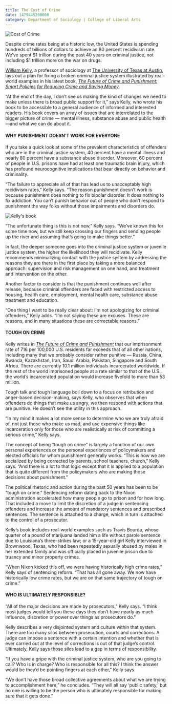 ```yaml
--- 
title: The Cost of Crime
date: 1479445200000
category: Department of Sociology | College of Liberal Arts
---
```


![Cost of Crime](http://research.utexas.edu/showcase/assets/js/fileman/Uploads/CostofCrime_Main.jpg)

Despite crime rates being at a historic low, the United States is spending hundreds of billions of dollars to achieve an 80 percent recidivism rate. We’ve spent $1 trillion during the past 40 years on criminal justice, not including $1 trillion more on the war on drugs.

[William Kelly](https://liberalarts.utexas.edu/sociology/faculty/kellywr), a professor of sociology at [The University of Texas at Austin](http://www.utexas.edu/), lays out a plan for fixing a broken criminal justice system illustrated by real-world examples in his latest book, _[The Future of Crime and Punishment: Smart Policies for Reducing Crime and Saving Money](https://rowman.com/ISBN/9781442264816)_.

“At the end of the day, I don’t see us making the kind of changes we need to make unless there is broad public support for it,” says Kelly, who wrote his book to be accessible to a general audience of informed and interested readers. His book covers an array of issues that are interrelated to the bigger picture of crime — mental illness, substance abuse and public health —and what we can do about it.

#### WHY PUNISHMENT DOESN’T WORK FOR EVERYONE

If you take a quick look at some of the prevalent characteristics of offenders who are in the criminal justice system, 40 percent have a mental illness and nearly 80 percent have a substance abuse disorder. Moreover, 60 percent of people in U.S. prisons have had at least one traumatic brain injury, which has profound neurocognitive implications that bear directly on behavior and criminality.

“The failure to appreciate all of that has lead us to unacceptably high recidivism rates,” Kelly says. “The reason punishment doesn’t work is because punishment does nothing to fix bipolar disorder. It does nothing to fix addiction. You can’t punish behavior out of people who don’t respond to punishment the way folks without those impairments and disorders do.

![Kelly's book](http://research.utexas.edu/showcase/assets/js/fileman/Uploads/Kelly.jpg)

“The unfortunate thing is this is not new,” Kelly says. “We’ve known this for some time now, but we still keep crossing our fingers and sending people up the river and assuming that’s going to make things better.”

In fact, the deeper someone goes into the criminal justice system or juvenile justice system, the higher the likelihood they will recidivate. Kelly recommends minimalizing contact with the justice system by addressing the reasons they are there in the first place by taking a more balanced approach: supervision and risk management on one hand, and treatment and intervention on the other.

Another factor to consider is that the punishment continues well after release, because criminal offenders are faced with restricted access to housing, health care, employment, mental health care, substance abuse treatment and education.

“One thing I want to be really clear about: I’m not apologizing for criminal offenders,” Kelly adds. “I’m not saying these are excuses. These are reasons, and in many situations these are correctable reasons.”

#### TOUGH ON CRIME

Kelly writes in _[The Future of Crime and Punishment](https://rowman.com/ISBN/9781442264816)_ that our imprisonment rate of 716 per 100,000 U.S. residents far exceeds that of all other nations, including many that we probably consider rather punitive — Russia, China, Rwanda, Kazakhstan, Iran, Saudi Arabia, Pakistan, Singapore and South Africa. There are currently 10.1 million individuals incarcerated worldwide. If the rest of the world imprisoned people at a rate similar to that of the U.S., the world’s incarcerated population would increase fivefold to more than 53 million.

Tough talk and tough language boil down to a focus on retribution and anger-based decision-making, says Kelly, who observes that when offenders do things that make us angry, we then respond with actions that are punitive. He doesn’t see the utility in this approach.

“In my mind it makes a lot more sense to determine who we are truly afraid of, not just those who make us mad, and use expensive things like incarceration only for those who are realistically at risk of committing a serious crime,” Kelly says.

The concept of being “tough on crime” is largely a function of our own personal experiences or the personal experiences of policymakers and elected officials for whom punishment generally works. “This is how we are socialized by being corrected by parents, school teachers, church,” Kelly says. “And there is a lot to that logic except that it is applied to a population that is quite different from the policymakers who are making those decisions about punishment.”

The political rhetoric and action during the past 50 years has been to be “tough on crime.” Sentencing reform dating back to the Nixon administration accelerated how many people go to prison and for how long. That included a move to limit the discretion of a judge in sentencing offenders and increase the amount of mandatory sentences and prescribed sentences. The sentence is attached to a charge, which in turn is attached to the control of a prosecutor.

Kelly’s book includes real-world examples such as Travis Bourda, whose quarter of a pound of marijuana landed him a life without parole sentence due to Louisiana’s three-strikes law; or a 15-year-old girl Kelly interviewed in Brownwood, Texas, who had been repeatedly sexually abused by males in her extended family and was officially placed in juvenile prison due to truancy and minor property crimes.

“When Nixon kicked this off, we were having historically high crime rates,” Kelly says of sentencing reform. “That has all gone away. We now have historically low crime rates, but we are on that same trajectory of tough on crime.”

#### WHO IS ULTIMATELY RESPONSIBLE?

“All of the major decisions are made by prosecutors,” Kelly says. “I think most judges would tell you these days they don’t have nearly as much influence, discretion or power over things as prosecutors do.”

Kelly describes a very disjointed system and culture within that system. There are too many silos between prosecution, courts and corrections. A judge can impose a sentence with a certain intention and whether that is ever carried out at the level of corrections is out of that judge’s control. Ultimately, Kelly says those silos lead to a gap in terms of responsibility.

“If you have a gripe with the criminal justice system, who are you going to call? Who is in charge? Who is responsible for all this? I think the answer would be they’d be pointing fingers at each other,” Kelly says.

“We don’t have those broad collective agreements about what we are trying to accomplishment here,” he concludes. “They will all say ‘public safety,’ but no one is willing to be the person who is ultimately responsible for making sure that it gets done.”